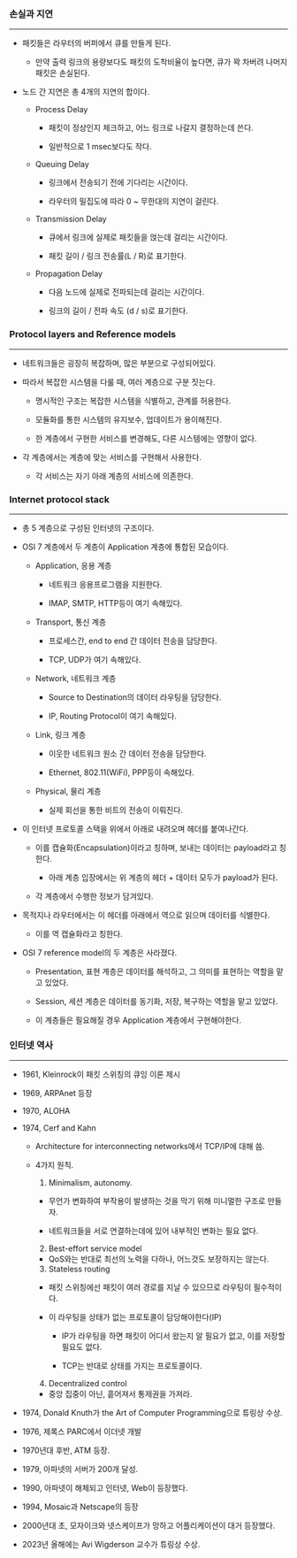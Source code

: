 ### 손실과 지연

---

- 패킷들은 라우터의 버퍼에서 큐를 만들게 된다.

  - 만약 출력 링크의 용량보다도 패킷의 도착비율이 높다면, 큐가 꽉 차버려 나머지 패킷은 손실된다.

- 노드 간 지연은 총 4개의 지연의 합이다.

  - Process Delay

    - 패킷이 정상인지 체크하고, 어느 링크로 나갈지 결정하는데 쓴다.

    - 일반적으로 1 msec보다도 작다.

  - Queuing Delay

    - 링크에서 전송되기 전에 기다리는 시간이다.

    - 라우터의 밀집도에 따라 0 ~ 무한대의 지연이 걸린다.

  - Transmission Delay

    - 큐에서 링크에 실제로 패킷들을 얹는데 걸리는 시간이다.

    - 패킷 길이 / 링크 전송률(L / R)로 표기한다.

  - Propagation Delay

    - 다음 노드에 실제로 전파되는데 걸리는 시간이다.

    - 링크의 길이 / 전파 속도 (d / s)로 표기한다.

### Protocol layers and Reference models

---

- 네트워크들은 굉장히 복잡하며, 많은 부분으로 구성되어있다.

- 따라서 복잡한 시스템을 다룰 때, 여러 계층으로 구분 짓는다.

  - 명시적인 구조는 복잡한 시스템을 식별하고, 관계를 허용한다.

  - 모듈화를 통한 시스템의 유지보수, 업데이트가 용이해진다.

  - 한 계층에서 구현한 서비스를 변경해도, 다른 시스템에는 영향이 없다.

- 각 계층에서는 계층에 맞는 서비스를 구현해서 사용한다.

  - 각 서비스는 자기 아래 계층의 서비스에 의존한다.

### Internet protocol stack

---

- 총 5 계층으로 구성된 인터넷의 구조이다.

- OSI 7 계층에서 두 계층이 Application 계층에 통합된 모습이다.

  - Application, 응용 계층

    - 네트워크 응용프로그램을 지원한다.

    - IMAP, SMTP, HTTP등이 여기 속해있다.

  - Transport, 통신 계층

    - 프로세스간, end to end 간 데이터 전송을 담당한다.

    - TCP, UDP가 여기 속해있다.

  - Network, 네트워크 계층

    - Source to Destination의 데이터 라우팅을 담당한다.

    - IP, Routing Protocol이 여기 속해있다.

  - Link, 링크 계층

    - 이웃한 네트워크 원소 간 데이터 전송을 담당한다.

    - Ethernet, 802.11(WiFi), PPP등이 속해있다.

  - Physical, 물리 계층

    - 실제 회선을 통한 비트의 전송이 이뤄진다.

- 이 인터넷 프로토콜 스택을 위에서 아래로 내려오며 헤더를 붙여나간다.

  - 이를 캡슐화(Encapsulation)이라고 칭하며, 보내는 데이터는 payload라고 칭한다.

    - 아래 계층 입장에서는 위 계층의 헤더 + 데이터 모두가 payload가 된다.

  - 각 계층에서 수행한 정보가 담겨있다.

- 목적지나 라우터에서는 이 헤더를 아래에서 역으로 읽으며 데이터를 식별한다.

  - 이를 역 캡슐화라고 칭한다.

- OSI 7 reference model의 두 계층은 사라졌다.

  - Presentation, 표현 계층은 데이터를 해석하고, 그 의미를 표현하는 역할을 맡고 있었다.

  - Session, 세션 계층은 데이터를 동기화, 저장, 복구하는 역할을 맡고 있었다.

  - 이 계층들은 필요해질 경우 Application 계층에서 구현해야한다.

### 인터넷 역사

---

- 1961, Kleinrock이 패킷 스위칭의 큐잉 이론 제시

- 1969, ARPAnet 등장

- 1970, ALOHA

- 1974, Cerf and Kahn

  - Architecture for interconnecting networks에서 TCP/IP에 대해 씀.

  - 4가지 원칙.

    1. Minimalism, autonomy.

    - 무언가 변화하여 부작용이 발생하는 것을 막기 위해 미니멀한 구조로 만들자.

    - 네트워크들을 서로 연결하는데에 있어 내부적인 변화는 필요 없다.

    2. Best-effort service model

    - QoS와는 반대로 최선의 노력을 다하나, 어느것도 보장하지는 않는다.

    3. Stateless routing

    - 패킷 스위칭에선 패킷이 여러 경로를 지날 수 있으므로 라우팅이 필수적이다.

    - 이 라우팅을 상태가 없는 프로토콜이 담당해야한다(IP)

      - IP가 라우팅을 하면 패킷이 어디서 왔는지 알 필요가 없고, 이를 저장할 필요도 없다.

      - TCP는 반대로 상태를 가지는 프로토콜이다.

    4. Decentralized control

    - 중앙 집중이 아닌, 흩어져서 통제권을 가져라.

- 1974, Donald Knuth가 the Art of Computer Programming으로 튜링상 수상.

- 1976, 제록스 PARC에서 이더넷 개발

- 1970년대 후반, ATM 등장.

- 1979, 아파넷의 서버가 200개 달성.

- 1990, 아파넷이 해체되고 인터넷, Web이 등장했다.

- 1994, Mosaic과 Netscape의 등장

- 2000년대 초, 모자이크와 넷스케이프가 망하고 어플리케이션이 대거 등장했다.

- 2023년 올해에는 Avi Wigderson 교수가 튜링상 수상.
